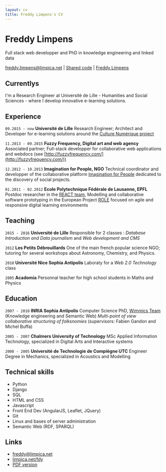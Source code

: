 ```yaml
---
layout: cv
title: Freddy Limpens's CV
---
```

# Freddy Limpens
Full stack web developper and PhD in knowledge engineering and linked data

<div id="webaddress">
<a href="mailto:freddy.limpens@limpica.net">freddy.limpens@limpica.net</a>
|
<i class="fa fa-github"></i> <a href="http://github.com/freddylimpens">Shared code</a>
|
<i class="fa fa-linkedin"></i> <a href="https://fr.linkedin.com/in/freddylimpens">Freddy Limpens</a>

</div>

## Currentlys

I'm a Research Engineer at Université de Lille - Humanities and Social Sciences - where I develop innovative e-learning solutions.

## Experience

`09.2015 - now`
__Université de Lille__ Research Engineer; Architect and Developer for e-learning solutions around the [Culture Numérique project](http://culturenumerique.univ-lille3.fr/)

`11.2013 - 09.2015`
__Fuzzy Frequency, Digital art and web agency__ Associated partner; Full-stack developper for collaborative web applications and webdocs (see  [http://fuzzyfrequency.com/](http://fuzzyfrequency.com/))

`12.2012 - 10.2013`
__Imagination for People, NGO__ Technical coordinator and developper of the collaborative platform [Imagination for People](http://imaginationforpeople.org) dedicated to the discovery of social projects.

`01.2011 - 02.2012`
__Ecole Polytechnique Fédérale de Lausanne, EPFL__ Postdoc researcher in the [REACT team](http://react.epfl.ch/), Modelling and collaborative software prototyping in the European Project [ROLE](http://role-project.archiv.zsi.at/) focused on agile and responsive digital learning environments

## Teaching

`2015 - 2016`
__Université de Lille__ Responsible for 2 classes : *Database Introduction and Data journalism* and *Web development and CMS*

`2012`
__Les Petits Débrouillards__ One of the main french popular science NGO; tutoring for several workshops about Astronomy, Chemistry, and Physics.

`2010`
__Université Nice Sophia Antipolis__ Laboraty for a *Web 2.0 Technology* class

`2005`
__Acadomia__ Personnal teacher for high school students in Maths and Physics

## Education

`2007 - 2010`
__INRIA Sophia Antipolis__ Computer Science PhD, [Wimmics Team](http://wimmics.inria.fr/) (Knowledge engineering and Semantic Web) *Multi-point of view collaborative structuring of folksnomies* (supervisors: Fabien Gandon and Michel Buffa)

`2005 - 2007`
__Chalmers University of Technology__ MSc Applied Information Technology, specialized in Digital Arts and Interactive systems

`2000 - 2005`
__Université de Technologie de Compiègne UTC__ Engineer Degree in Mechanics, specialized in Acoustics and Modelling


## Technical skills

* Python
* Django
* SQL
* HTML and CSS
* Javascript
* Front End Dev (AngularJS, Leaflet, JQuery)
* Git
* Linux and bases of server administration
* Semantic Web (RDF, SPARQL)


<!-- ## Projects

### commons

I was member of the board of managers of one of the first coworking place in Lille, La Coroutine, for 2 years (2013-2015). This self-financed place is considered a common since it is run by the community of its users and is open to any kind of contribution. This is also where I got the chance to contribute to other commons-like projects on social projects cartography (http://imaginationforpeople.org/, http://encommuns.org) or the development of a community of hackers and DIYers in Lille (http://lille-makers.org)

### scientific mediation

As a teacher and science and philosophy , I love transmitting

### datarea

I entered Imperial College's [Summer Data Challenge](https://www.imperial.ac.uk/data-science/education/summer-data-challenge/) competition, where entrants analysed a given dataset and then proposed a startup idea based on their results. I developed a modelling technique to select housing areas for investment and was awarded third place: £2,000 and startup support from Imperial Create Lab. My entry can be seen at [blm.io/datarea](http://blm.io/datarea) and the code is shared on my github account. -->

## Links 

* <i class="fa fa-envelope"></i> <a href="mailto:freddy@limpica.net">freddy@limpica.net</a><br />
* <i class="fa fa-home"></i> <a href="http://limpica.net/fdy">limpica.net/fdy</a><br />
* <i class="fa fa-file-pdf-o"></i> <a href="cv_flimpens.EN.pdf">PDF version</a>


<!-- ### Footer

Last updated: May 2013 -->
